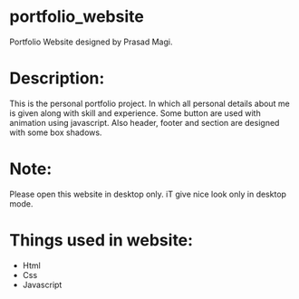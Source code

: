 # portfolio_website
Portfolio
 Website designed by Prasad Magi.


# Description:
This is the personal portfolio project. In which all personal details about me is given along with skill and experience.
Some button are used with animation using javascript. Also header, footer and section are designed with some box shadows.

# Note:
Please open this website in desktop only. iT give nice look only in desktop mode.

# Things used in website:
* Html
* Css
* Javascript



